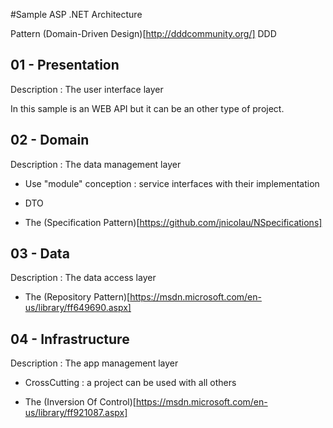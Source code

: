 #Sample ASP .NET Architecture

Pattern (Domain-Driven Design)[http://dddcommunity.org/] DDD

## 01 - Presentation

Description : The user interface layer

In this sample is an WEB API but it can be an other type of project.

## 02 - Domain

Description : The data management layer

- Use "module" conception : service interfaces with their implementation

- DTO 

- The (Specification Pattern)[https://github.com/jnicolau/NSpecifications]


## 03 - Data

Description : The data access layer 

- The (Repository Pattern)[https://msdn.microsoft.com/en-us/library/ff649690.aspx]


## 04 - Infrastructure

Description : The app management layer

- CrossCutting : a project can be used with all others

- The (Inversion Of Control)[https://msdn.microsoft.com/en-us/library/ff921087.aspx]

